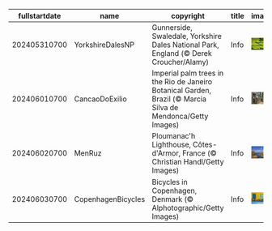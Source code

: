 |fullstartdate|name|copyright|title|image|
|--|--|--|--|--|
202405310700|YorkshireDalesNP|Gunnerside, Swaledale, Yorkshire Dales National Park, England (© Derek Croucher/Alamy)|Info|![](/en-AU/2024/06/202405310700YorkshireDalesNP.jpg)|
202406010700|CancaoDoExilio|Imperial palm trees in the Rio de Janeiro Botanical Garden, Brazil (© Marcia Silva de Mendonca/Getty Images)|Info|![](/en-AU/2024/06/202406010700CancaoDoExilio.jpg)|
202406020700|MenRuz|Ploumanac'h Lighthouse, Côtes-d'Armor, France (© Christian Handl/Getty Images)|Info|![](/en-AU/2024/06/202406020700MenRuz.jpg)|
202406030700|CopenhagenBicycles|Bicycles in Copenhagen, Denmark (© Alphotographic/Getty Images)|Info|![](/en-AU/2024/06/202406030700CopenhagenBicycles.jpg)|
